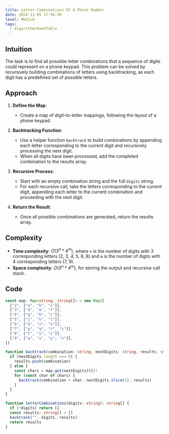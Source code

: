 ```yaml
---
title: Letter Combinations Of A Phone Number
date: 2024-11-05 17:56:50
level: Medium
tags:  
  - Algorithm/HashTable
---
```


## Intuition

The task is to find all possible letter combinations that a sequence of digits could represent on a phone keypad. This problem can be solved by recursively building combinations of letters using backtracking, as each digit has a predefined set of possible letters.

## Approach

1. **Define the Map**:
   - Create a map of digit-to-letter mappings, following the layout of a phone keypad.

2. **Backtracking Function**:
   - Use a helper function `backtrack` to build combinations by appending each letter corresponding to the current digit and recursively processing the next digit.
   - When all digits have been processed, add the completed combination to the results array.

3. **Recursive Process**:
   - Start with an empty combination string and the full `digits` string.
   - For each recursive call, take the letters corresponding to the current digit, appending each letter to the current combination and proceeding with the next digit.

4. **Return the Result**:
   - Once all possible combinations are generated, return the results array.

## Complexity

- **Time complexity**: $O(3^n*4^m)$, where `n` is the number of digits with 3 corresponding letters (2, 3, 4, 5, 6, 8) and `m` is the number of digits with 4 corresponding letters (7, 9).
- **Space complexity**: $O(3^n*4^m)$, for storing the output and recursive call stack.

## Code

```ts
const map: Map<string, string[]> = new Map([
  ["2", ["a", "b", "c"]],
  ["3", ["d", "e", "f"]],
  ["4", ["g", "h", "i"]],
  ["5", ["j", "k", "l"]],
  ["6", ["m", "n", "o"]],
  ["7", ["p", "q", "r", "s"]],
  ["8", ["t", "u", "v"]],
  ["9", ["w", "x", "y", "z"]],
])

function backtrack(combination: string, nextDigits: string, results: string[]) {
  if (nextDigits.length === 0) {
    results.push(combination)
  } else {
    const chars = map.get(nextDigits[0])!
    for (const char of chars) {
      backtrack(combination + char, nextDigits.slice(1), results)
    }
  }
}

function letterCombinations(digits: string): string[] {
  if (!digits) return []
  const results: string[] = []
  backtrack("", digits, results)
  return results
}
```
